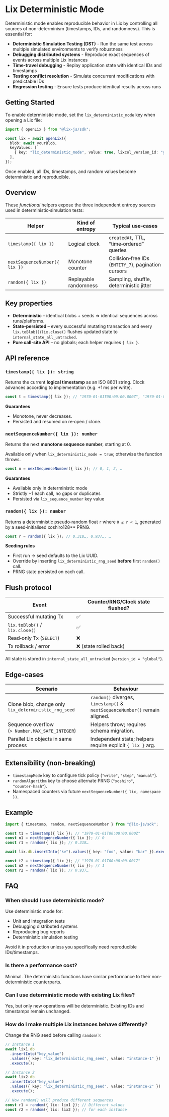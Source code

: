 # Lix Deterministic Mode

Deterministic mode enables reproducible behavior in Lix by controlling all sources of non-determinism (timestamps, IDs, and randomness). This is essential for:

- **Deterministic Simulation Testing (DST)** - Run the same test across multiple simulated environments to verify robustness
- **Debugging distributed systems** - Reproduce exact sequences of events across multiple Lix instances
- **Time-travel debugging** - Replay application state with identical IDs and timestamps
- **Testing conflict resolution** - Simulate concurrent modifications with predictable IDs
- **Regression testing** - Ensure tests produce identical results across runs

## Getting Started

To enable deterministic mode, set the `lix_deterministic_mode` key when opening a Lix file:

```ts
import { openLix } from "@lix-js/sdk";

const lix = await openLix({
  blob: await yourBlob,
  keyValues: [
    { key: "lix_deterministic_mode", value: true, lixcol_version_id: "global" },
  ],
});
```

Once enabled, all IDs, timestamps, and random values become deterministic and reproducible.

## Overview

These _functional_ helpers expose the three independent entropy sources used in deterministic‑simulation tests:

| Helper                        | Kind of entropy       | Typical use‑cases                                   |
| ----------------------------- | --------------------- | --------------------------------------------------- |
| `timestamp({ lix })`          | Logical clock         | `createdAt`, TTL, “time‑ordered” queries            |
| `nextSequenceNumber({ lix })` | Monotone counter      | Collision‑free IDs (`ENTITY_7`), pagination cursors |
| `random({ lix })`             | Replayable randomness | Sampling, shuffle, deterministic jitter             |

## Key properties

- **Deterministic** – identical blobs + seeds ⇒ identical sequences across runs/platforms.
- **State‑persisted** – every successful mutating transaction and every `lix.toBlob()`/`lix.close()` flushes updated state to `internal_state_all_untracked`.
- **Pure call‑site API** – no globals; each helper requires `{ lix }`.

## API reference

### `timestamp({ lix }): string`

Returns the current **logical timestamp** as an ISO 8601 string.
Clock advances according to implementation (e.g. +1 ms per write).

```ts
const t = timestamp({ lix }); // "1970-01-01T00:00:00.000Z", "1970-01-01T00:00:00.001Z", …
```

**Guarantees**

- Monotone, never decreases.
- Persisted and resumed on re‑open / clone.

### `nextSequenceNumber({ lix }): number`

Returns the next **monotone sequence number**, starting at 0.

Available only when `lix_deterministic_mode = true`; otherwise the function throws.

```ts
const n = nextSequenceNumber({ lix }); // 0, 1, 2, …
```

**Guarantees**

- Available only in deterministic mode
- Strictly +1 each call, no gaps or duplicates
- Persisted via `lix_sequence_number` key value

### `random({ lix }): number`

Returns a deterministic pseudo‑random float `r` where `0 ≤ r < 1`, generated by a seed‑initialised xoshiro128\*\* PRNG.

```ts
const r = random({ lix }); // 0.318…, 0.937…, …
```

**Seeding rules**

- First run → seed defaults to the Lix UUID.
- Override by inserting `lix_deterministic_rng_seed` **before** first `random()` call.
- PRNG state persisted on each call.

## Flush protocol

| Event                          | Counter/RNG/Clock state flushed? |
| ------------------------------ | -------------------------------- |
| Successful mutating Tx         | ✅                               |
| `lix.toBlob()` / `lix.close()` | ✅                               |
| Read‑only Tx (`SELECT`)        | ❌                               |
| Tx rollback / error            | ❌ (state rolled back)           |

All state is stored in `internal_state_all_untracked` (`version_id = "global"`).

## Edge‑cases

| Scenario                                             | Behaviour                                                                   |
| ---------------------------------------------------- | --------------------------------------------------------------------------- |
| Clone blob, change only `lix_deterministic_rng_seed` | `random()` diverges, `timestamp()` & `nextSequenceNumber()` remain aligned. |
| Sequence overflow (`> Number.MAX_SAFE_INTEGER`)      | Helpers throw; requires schema migration.                                   |
| Parallel Lix objects in same process                 | Independent state; helpers require explicit `{ lix }` arg.                  |

## Extensibility (non‑breaking)

- `timestampMode` key to configure tick policy (`"write"`, `"step"`, `"manual"`).
- `randomAlgorithm` key to choose alternate PRNG (`"xoshiro"`, `"counter‑hash"`).
- Namespaced counters via future `nextSequenceNumber({ lix, namespace })`.

## Example

```ts
import { timestamp, random, nextSequenceNumber } from "@lix-js/sdk";

const t1 = timestamp({ lix }); // "1970-01-01T00:00:00.000Z"
const n1 = nextSequenceNumber({ lix }); // 0
const r1 = random({ lix }); // 0.318…

await lix.db.insertInto("kv").values({ key: "foo", value: "bar" }).execute();

const t2 = timestamp({ lix }); // "1970-01-01T00:00:00.001Z"
const n2 = nextSequenceNumber({ lix }); // 1
const r2 = random({ lix }); // 0.937…
```

## FAQ

### When should I use deterministic mode?

Use deterministic mode for:

- Unit and integration tests
- Debugging distributed systems
- Reproducing bug reports
- Deterministic simulation testing

Avoid it in production unless you specifically need reproducible IDs/timestamps.

### Is there a performance cost?

Minimal. The deterministic functions have similar performance to their non-deterministic counterparts.

### Can I use deterministic mode with existing Lix files?

Yes, but only new operations will be deterministic. Existing IDs and timestamps remain unchanged.

### How do I make multiple Lix instances behave differently?

Change the RNG seed before calling `random()`:

```ts
// Instance 1
await lix1.db
  .insertInto("key_value")
  .values({ key: "lix_deterministic_rng_seed", value: "instance-1" })
  .execute();

// Instance 2
await lix2.db
  .insertInto("key_value")
  .values({ key: "lix_deterministic_rng_seed", value: "instance-2" })
  .execute();

// Now random() will produce different sequences
const r1 = random({ lix: lix1 }); // Different values
const r2 = random({ lix: lix2 }); // for each instance
```
